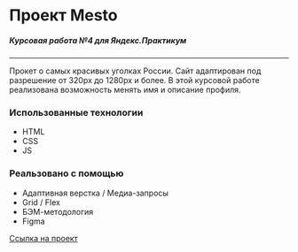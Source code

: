 # Проект Mesto
##### Курсовая работа №4 для Яндекс.Практикум
---

Прокет о самых красивых уголках России.
Сайт адаптирован под разрешение от 320px до 1280px и более. В этой курсовой работе реализована возможность менять имя и описание профиля.

### Использованные технологии

* HTML
* CSS
* JS

### Реальзовано с помощью

* Адаптивная верстка / Медиа-запросы
* Grid / Flex
* БЭМ-методология
* Figma



[Ссылка на проект]()
